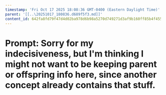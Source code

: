 ```yaml
---
timestamp: 'Fri Oct 17 2025 18:08:36 GMT-0400 (Eastern Daylight Time)'
parent: '[[..\20251017_180836.d689f5f3.md]]'
content_id: 642fa8fd79f47d4d02ba978d6b98a5270d749271d3af9b160ff85b4f455d15e2
---
```


# Prompt: Sorry for my indecisiveness, but I'm thinking I might not want to be keeping parent or offspring info here, since another concept already contains that stuff.

